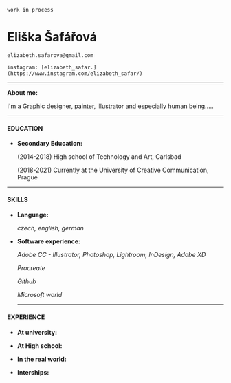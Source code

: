 `work in process`

# Eliška Šafářová

`elizabeth.safarova@gmail.com` 

`instagram: [elizabeth_safar.](https://www.instagram.com/elizabeth_safar/)`


---
**About me:** 

I'm a Graphic designer, painter, illustrator and especially human being..... 

--- 

#### EDUCATION

* **Secondary Education:** 

  (2014-2018) High school of Technology and Art, Carlsbad
  
  
  (2018-2021) Currently at the University of Creative Communication, Prague 
  
--- 
 
 #### SKILLS
 
 * **Language:** 
 
    *czech, english, german*
    
 * **Software experience:** 
  
   *Adobe CC - Illustrator, Photoshop, Lightroom, InDesign, Adobe XD*
   
   *Procreate*
   
   *Github*
   
   *Microsoft world*
   
   ---

 #### EXPERIENCE
  * **At university:** 
  
  * **At High school:**
  
  * **In the real world:** 
  
  * **Interships:** 
 

   

   
 
